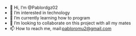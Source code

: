- 👋 Hi, I’m @Pablordgz02
- 👀 I’m interested in technology
- 🌱 I’m currently learning how to program
- 💞️ I’m looking to collaborate on this project with all my mates
- 📫 How to reach me, mail:pabloromu2@gmail.com

<!---
Pablordgz02/Pablordgz02 is a ✨ special ✨ repository because its `README.md` (this file) appears on your GitHub profile.
You can click the Preview link to take a look at your changes.
--->
